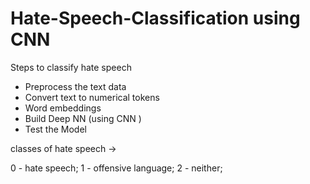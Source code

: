 # Hate-Speech-Classification using CNN

Steps to classify hate speech

 - Preprocess the text data
 - Convert text to numerical tokens
 - Word embeddings
 - Build Deep NN (using CNN )
 - Test the Model


classes of hate speech -> 

  0 - hate speech;
  1 - offensive language;
  2 - neither;
